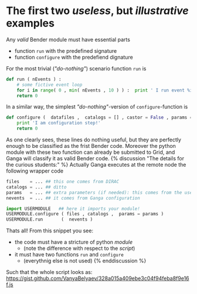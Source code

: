 # The  first  two _useless_, but _illustrative_  examples 
  

Any _valid_ Bender module must have essential parts 

 - function `run`  with the predefined signature 
 - function `configure` with the predefiend dignature 

For the most trivial (_"do-nothing"_) scenario function `run` is
```python
def run ( nEvents ) :
    # some fictive event loop 
    for i in range( 0 , min( nEvents , 10 ) ) :  print ' I run event %i ' % i        
    return 0
```
In a similar way, the simplest _"do-nothing"_-version of `configure`-function is 
```python
def configure (  datafiles ,  catalogs = [] , castor = False , params = {} ) :   
    print 'I am configuration step!'
    return 0
``` 
As one clearly sees, these lines do nothing useful, but they are perfectly enough
to be classified as the frist Bender code. Moreover the python module with these two function
can already be submitted to Grid, and Ganga will classify it as valid Bender code.
{% discussion "The details for the curious students:" %}
Actually Ganga executes at the remote node the following wrapper code
```python
files    = ... ## this one comes from DIRAC
catalogs = ... ## ditto 
params   = ... ## extra parameters (if needed): this comes from the user
nevents  = ... ## it comes from Ganga configuration

import USERMODULE   ## here it imports your module! 
USERMODULE.configure ( files , catalogs ,  params = params )  
USERMODULE.run       (  nevents )
```
Thats all! From this snippet you see:
 - the code must have a stricture of python _module_  
    - (note  the difference with respect to the _script_)
 - it must have two functions `run` and `configure`  
    - (everythnig else is not used)
{% enddiscussion %}





Such that the whole script looks  as:   https://gist.github.com/VanyaBelyaev/328a015a409ebe3c04f94feba8f9e16f.js
